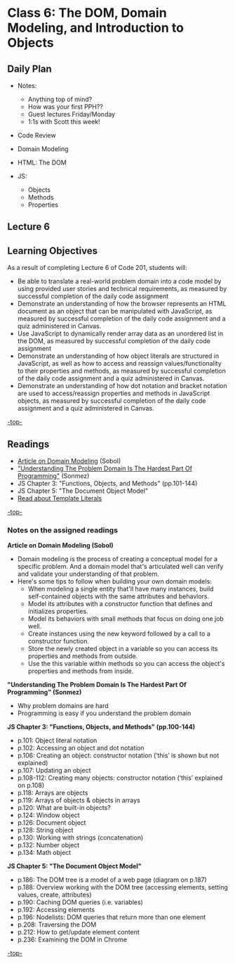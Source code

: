# Class 6: The DOM, Domain Modeling, and Introduction to Objects

## Daily Plan
- Notes:
    - Anything top of mind?
    - How was your first PPH??
    - Guest lectures Friday/Monday
    - 1:1s with Scott this week!

- Code Review
- Domain Modeling
- HTML: The DOM
- JS:
    - Objects
    - Methods
    - Properties


<a id="top"></a>
## Lecture 6

## Learning Objectives

As a result of completing Lecture 6 of Code 201, students will:
- Be able to translate a real-world problem domain into a code model by using provided user stories and technical requirements, as measured by successful completion of the daily code assignment
- Demonstrate an understanding of how the browser represents an HTML document as an object that can be manipulated with JavaScript, as measured by successful completion of the daily code assignment and a quiz administered in Canvas.
- Use JavaScript to dynamically render array data as an unordered list in the DOM, as measured by successful completion of the daily code assignment
- Demonstrate an understanding of how object literals are structured in JavaScript, as well as how to access and reassign values/functionality to their properties and methods, as measured by successful completion of the daily code assignment and a quiz administered in Canvas.
- Demonstrate an understanding of how dot notation and bracket notation are used to access/reassign properties and methods in JavaScript objects, as measured by successful completion of the daily code assignment and a quiz administered in Canvas.

[-top-](#top)

## Readings

- [Article on Domain Modeling](https://github.com/codefellows/domain_modeling#domain-modeling) (Sobol)
- ["Understanding The Problem Domain Is The Hardest Part Of Programming"](http://simpleprogrammer.com/2013/07/15/understanding-the-problem-domain-is-the-hardest-part-of-programming/) (Sonmez)
- JS Chapter 3: "Functions, Objects, and Methods" (pp.101-144)
- JS Chapter 5: "The Document Object Model"
- [Read about Template Literals](https://developer.mozilla.org/en-US/docs/Web/JavaScript/Reference/Template_literals)

[-top-](#top)

### Notes on the assigned readings

**Article on Domain Modeling (Sobol)**

- Domain modeling is the process of creating a conceptual model for a specific problem. And a domain model that's articulated well can verify and validate your understanding of that problem.
- Here's some tips to follow when building your own domain models:
  - When modeling a single entity that'll have many instances, build self-contained objects with the same attributes and behaviors.
  - Model its attributes with a constructor function that defines and initializes properties.
  - Model its behaviors with small methods that focus on doing one job well.
  - Create instances using the new keyword followed by a call to a constructor function.
  - Store the newly created object in a variable so you can access its properties and methods from outside.
  - Use the this variable within methods so you can access the object's properties and methods from inside.

**"Understanding The Problem Domain Is The Hardest Part Of Programming" (Sonmez)**

- Why problem domains are hard
- Programming is easy if you understand the problem domain

**JS Chapter 3: "Functions, Objects, and Methods" (pp.100-144)**

- p.101: Object literal notation
- p.102: Accessing an object and dot notation
- p.106: Creating an object: constructor notation (‘this’ is shown but not explained)
- p.107: Updating an object
- p.108-112: Creating many objects: constructor notation (‘this’ explained on p.108)
- p.118: Arrays are objects
- p.119: Arrays of objects & objects in arrays
- p.120: What are built-in objects?
- p.124: Window object
- p.126: Document object
- p.128: String object
- p.130: Working with strings (concatenation)
- p.132: Number object
- p.134: Math object

**JS Chapter 5: "The Document Object Model"**

- p.186: The DOM tree is a model of a web page (diagram on p.187)
- p.188: Overview working with the DOM tree (accessing elements, setting values, create, attributes)
- p.190: Caching DOM queries (i.e. variables)
- p.192: Accessing elements
- p.196: Nodelists: DOM queries that return more than one element
- p.208: Traversing the DOM
- p.212: How to get/update element content
- p.236: Examining the DOM in Chrome

[-top-](#top)
